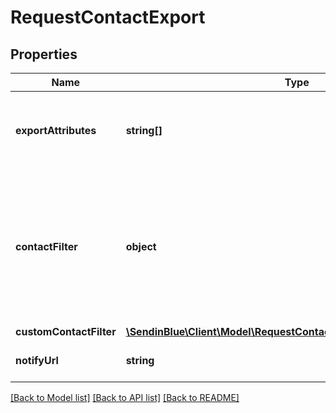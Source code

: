 # RequestContactExport

## Properties
Name | Type | Description | Notes
------------ | ------------- | ------------- | -------------
**exportAttributes** | **string[]** | List of all the attributes that you want to export. These attributes must be present in your contact database. For example, [&#39;fname&#39;, &#39;lname&#39;, &#39;email&#39;]. | [optional] 
**contactFilter** | **object** | This attribute has been deprecated and will be removed by January 1st, 2021. Only one of the two filter options (contactFilter or customContactFilter) can be passed in the request. Set the filter for the contacts to be exported. For example, &#x60;{\&quot;blacklisted\&quot;:true}&#x60; will export all the blacklisted contacts. | [optional] 
**customContactFilter** | [**\SendinBlue\Client\Model\RequestContactExportCustomContactFilter**](RequestContactExportCustomContactFilter.md) |  | [optional] 
**notifyUrl** | **string** | Webhook that will be called once the export process is finished | [optional] 

[[Back to Model list]](../../README.md#documentation-for-models) [[Back to API list]](../../README.md#documentation-for-api-endpoints) [[Back to README]](../../README.md)


